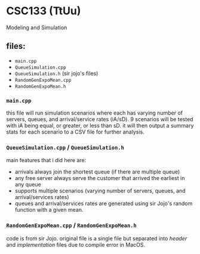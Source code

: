 # CSC133 (TtUu)
Modeling and Simulation
## files:
- `main.cpp`
- `QueueSimulation.cpp`
- `QueueSimulation.h`
(sir jojo's files)
- `RandomGenExpoMean.cpp`
- `RandomGenExpoMean.h`

### `main.cpp`
this file will run simulation scenarios where each has varying number of servers, queues, and arrival/service rates (iA/sD). 9 scenarios will be tested with iA being equal, or greater, or less than sD. it will then output a summary stats for each scenario to a CSV file for further analysis. 
### `QueueSimulation.cpp` / `QueueSimulation.h`
main features that i did here are:
- arrivals always join the shortest queue (if there are multiple queue)
- any free server always serve the customer that arrived the earliest in any queue
- supports multiple scenarios (varying number of servers, queues, and arrival/services rates)
- queues and arrival/services rates are generated using sir Jojo's random function with a given mean.
### `RandomGenExpoMean.cpp` / `RandomGenExpoMean.h`
code is from sir Jojo. original file is a single file but separated into _header_ and _implementation_ files due to compile error in MacOS.
